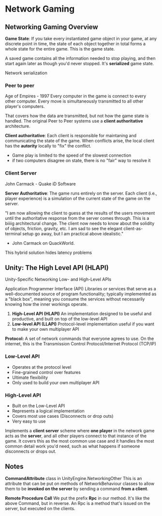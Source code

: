 # Network Gaming

## Networking Gaming Overview

**Game State**: If you take every instantiated game object in  your game, at any discrete point in time, the state of each object together in total forms a whole state for the entire game. This is the game state.

A saved game contains all the information needed to stop playing, and then start again later as though you'd never stopped. It's **serialized** game state.

Network serialization

### Peer to peer

Age of Empires - 1997
Every computer in the game is connect to every other computer.
Every move is simultaneously transmitted to all other player's computers.

That covers how the data are transmitted, but not how the game state is handled.
The original Peer to Peer systems use a **client authoritative** architecture.

**Client authoritative**: Each client is responsible for maintaning and communicating the state of the game. When conflicts arise, the local client has the **autority** locally to "fix" the conflict.

* Game play is limited to the speed of the slowest connection
* if two computers disagree on state, there is no "fair" way to resolve it

### Client Server

John Carmack - Quake iD Software

**Server Authoritative**: The game runs entirely on the server. Each client (i.e., player experience) is a simulation of the current state of the game on the server.

"I am now allowing the client to guess at the results of the users movement until the authoritative response from the server comes through. This is a biiiig architectural change. The client now needs to know about the solidity of objects, friction, gravity, etc. I am sad to see the elegant client-as-terminal setup go away, but I am practical above idealistic."
- John Carmack on QuackWorld.

This hybrid solution hides latency problems

## Unity: The High Level API (HLAPI)

Unity-Specific Networking
Low- and High-Level APIs

Application Programmer Interface (API)
Libraries or services that serve as a well-documented source of program functionality; typically implemented as a "black box", meaning you consume the services without necessarily knowing how the inner workings operate.

1. **High-Level API (HLAPI)** An implementation designed to be useful and productive, and built on top of the low-level API
2. **Low-level API (LLAPI)** Protocol-level implementation useful if you want to make your own multiplayer API

**Protocol:**  A set of network commands that everyone agrees to use. On the internet, this is the Transmission Control Protocol/Internet Protocol (TCP/IP)

### Low-Level API

* Operates at the protocol level
* Fine-grained control over features
* Ultimate flexibility
* Only used to build your own multiplayer API

### High-Level API

* Built on the Low-Level API
* Represents a logical implementation
* Covers most use cases (Disconnects or drop outs)
* Very easy to use

Implements a **client server** scheme where **one player** in the network game acts as the **server**, and all other players connect to that instance of the game. It covers this as the most common use case and it handles the most common detail work you'd need, such as what happens if someone disconnects or drops out.

## Notes

**CommandAttribute**
class in UnityEngine.NetworkingOther
This is an attribute that can be put on methods of NetworkBehaviour classes to allow them to be **invoked on the server** by sending a command **from a client**.

**Remote Procedure Call**
We put the prefix **Rpc** in our method. It's like the above Command, but in reverse.
An Rpc is a method that's issued on the server, but executed on the clients.